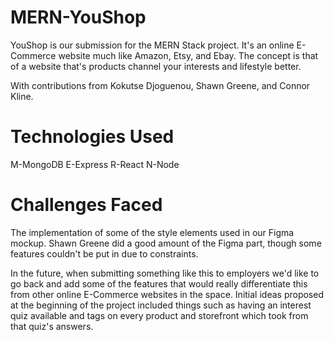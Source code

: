 # MERN-YouShop

YouShop is our submission for the MERN Stack project. It's an online E-Commerce website much like Amazon, Etsy, and Ebay. The concept is that of a website that's products channel your interests and lifestyle better.

With contributions from Kokutse Djoguenou, Shawn Greene, and Connor Kline.

# Technologies Used

M-MongoDB
E-Express
R-React
N-Node

# Challenges Faced

The implementation of some of the style elements used in our Figma mockup. Shawn Greene did a good amount of the Figma part, though some features couldn't be put in due to constraints.

In the future, when submitting something like this to employers we'd like to go back and add some of the features that would really differentiate this from other online E-Commerce websites in the space. Initial ideas proposed at the beginning of the project included things such as having an interest quiz available and tags on every product and storefront which took from that quiz's answers.
